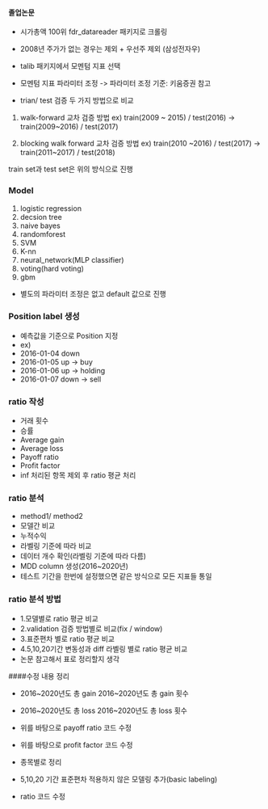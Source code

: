 #### 졸업논문
- 시가총액 100위 fdr_datareader 패키지로 크롤링
- 2008년 주가가 없는 경우는 제외 +  우선주 제외 (삼성전자우)

- talib 패키지에서 모멘텀 지표 선택
- 모멘텀 지표 파라미터 조정 -> 파라미터 조정 기준: 키움증권 참고
- trian/ test 검증 두 가지 방법으로 비교


1. walk-forward 교차 검증 방법
ex) train(2009 ~ 2015) / test(2016)  -> train(2009~2016) / test(2017)

2. blocking walk forward 교차 검증 방법
ex) train(2010 ~2016) / test(2017)  ->  train(2011~2017) / test(2018)

train set과 test set은 위의 방식으로 진행

### Model
1. logistic regression
2. decsion tree
3. naive bayes
4. randomforest
5. SVM
6. K-nn
7. neural_network(MLP classifier)
8. voting(hard voting)
7. gbm
- 별도의 파라미터 조정은 없고 default 값으로 진행


### Position label 생성
- 예측값을 기준으로 Position 지정
- ex)
- 2016-01-04 down 
- 2016-01-05 up -> buy
- 2016-01-06 up -> holding
- 2016-01-07 down -> sell

### ratio 작성
- 거래 횟수
- 승률
- Average gain
- Average loss
- Payoff ratio
- Profit factor
- inf 처리된 항목 제외 후 ratio 평균 처리

### ratio 분석
- method1/ method2
- 모델간 비교
- 누적수익
- 라벨링 기준에 따라 비교
- 데이터 개수 확인(라벨링 기준에 따라 다름)
- MDD column 생성(2016~2020년)
- 테스트 기간을 한번에 설정했으면 같은 방식으로 모든 지표들 통일




### ratio 분석 방법

- 1.모델별로 ratio 평균 비교
- 2.validation 검증 방법별로 비교(fix / window)
- 3.표준편차 별로 ratio 평균 비교
- 4.5,10,20기간 변동성과 diff 라벨링 별로 ratio 평균 비교
- 논문 참고해서 표로 정리할지 생각


####수정 내용 정리
- 2016~2020년도 총 gain  2016~2020년도 총 gain 횟수
- 2016~2020년도 총 loss  2016~2020년도 총 loss 횟수

- 위를 바탕으로 payoff ratio 코드 수정
- 위를 바탕으로 profit factor 코드 수정
- 종목별로 정리
- 5,10,20 기간 표준편차 적용하지 않은 모델링 추가(basic labeling)
- ratio 코드 수정 
